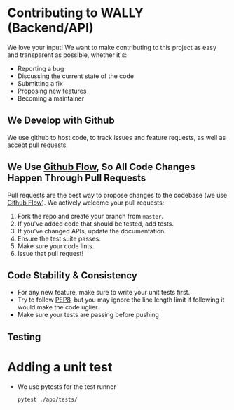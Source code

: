 # Contributing to WALLY (Backend/API)
We love your input! We want to make contributing to this project as easy and transparent as possible, whether it's:

- Reporting a bug
- Discussing the current state of the code
- Submitting a fix
- Proposing new features
- Becoming a maintainer

## We Develop with Github
We use github to host code, to track issues and feature requests, as well as accept pull requests.

## We Use [Github Flow](https://guides.github.com/introduction/flow/index.html), So All Code Changes Happen Through Pull Requests
Pull requests are the best way to propose changes to the codebase (we use [Github Flow](https://guides.github.com/introduction/flow/index.html)). We actively welcome your pull requests:

1. Fork the repo and create your branch from `master`.
2. If you've added code that should be tested, add tests.
3. If you've changed APIs, update the documentation.
4. Ensure the test suite passes.
5. Make sure your code lints.
6. Issue that pull request!

## Code Stability & Consistency
* For any new feature, make sure to write your unit tests first.
* Try to follow [PEP8](https://pep8.org/), but you may ignore the line length limit if following it would make the code uglier.
* Make sure your tests are passing before pushing

## Testing
# Adding a unit test
- We use pytests for the test runner

    `pytest ./app/tests/`